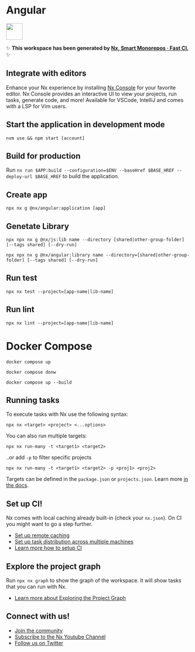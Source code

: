 # Angular

<a alt="Nx logo" href="https://nx.dev" target="_blank" rel="noreferrer"><img src="https://raw.githubusercontent.com/nrwl/nx/master/images/nx-logo.png" width="45"></a>

✨ **This workspace has been generated by [Nx, Smart Monorepos · Fast CI.](https://nx.dev)** ✨

## Integrate with editors

Enhance your Nx experience by installing [Nx Console](https://nx.dev/nx-console) for your favorite editor. Nx Console
provides an interactive UI to view your projects, run tasks, generate code, and more! Available for VSCode, IntelliJ and
comes with a LSP for Vim users.

## Start the application in development mode

```
nvm use && npm start [account]
```

## Build for production

Run `nx run $APP:build --configuration=$ENV --baseHref $BASE_HREF --deploy-url $BASE_HREF` to build the application.

## Create app

```
npx nx g @nx/angular:application [app]
```

## Genetate Library

```
npx npx nx g @nx/js:lib name --directory [shared|other-group-folder] [--tags shared] [--dry-run]
```
```
npx npx nx g @nx/angular:library name --directory=[shared|other-group-folder] [--tags shared] [--dry-run]
```

## Run test

```
npx nx test --project=[app-name|lib-name]
```

## Run lint

```
npx nx lint --project=[app-name|lib-name]
```

# Docker Compose

```
docker compose up
```

```
docker compose donw
```

```
docker compose up --build
```

## Running tasks

To execute tasks with Nx use the following syntax:

```
npx nx <target> <project> <...options>
```

You can also run multiple targets:

```
npx nx run-many -t <target1> <target2>
```

..or add `-p` to filter specific projects

```
npx nx run-many -t <target1> <target2> -p <proj1> <proj2>
```

Targets can be defined in the `package.json` or `projects.json`. Learn more [in the docs](https://nx.dev/features/run-tasks).

## Set up CI!

Nx comes with local caching already built-in (check your `nx.json`). On CI you might want to go a step further.

- [Set up remote caching](https://nx.dev/features/share-your-cache)
- [Set up task distribution across multiple machines](https://nx.dev/nx-cloud/features/distribute-task-execution)
- [Learn more how to setup CI](https://nx.dev/recipes/ci)

## Explore the project graph

Run `npx nx graph` to show the graph of the workspace.
It will show tasks that you can run with Nx.

- [Learn more about Exploring the Project Graph](https://nx.dev/core-features/explore-graph)

## Connect with us!

- [Join the community](https://nx.dev/community)
- [Subscribe to the Nx Youtube Channel](https://www.youtube.com/@nxdevtools)
- [Follow us on Twitter](https://twitter.com/nxdevtools)
